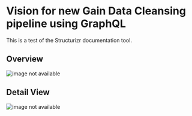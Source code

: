 # Vision for new Gain Data Cleansing pipeline using GraphQL

This is a test of the Structurizr documentation tool.

## Overview

![image not available](embed:SystemContext)

## Detail View

![image not available](embed:Containers)
